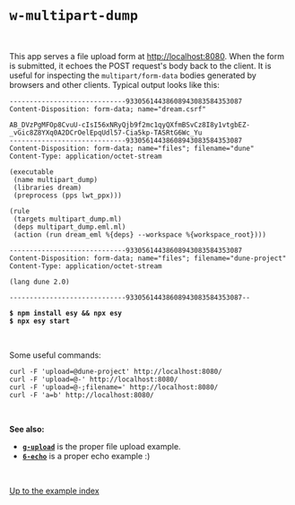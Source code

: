 # `w-multipart-dump`

<br>

This app serves a file upload form at
[http://localhost:8080](http://localhost:8080). When the form is submitted, it
echoes the POST request's body back to the client. It is useful for inspecting
the `multipart/form-data` bodies generated by browsers and other clients.
Typical output looks like this:

```
-----------------------------93305614438608943083584353087
Content-Disposition: form-data; name="dream.csrf"

AB_DVzPgMFOp8CvuU-cIsI56xNRyQjb9f2mc1qyQXfmBSvCz8I8y1vtgbEZ-_vGic8Z8YXq0A2DCrOelEpqUdl57-Cia5kp-TASRtG6Wc_Yu
-----------------------------93305614438608943083584353087
Content-Disposition: form-data; name="files"; filename="dune"
Content-Type: application/octet-stream

(executable
 (name multipart_dump)
 (libraries dream)
 (preprocess (pps lwt_ppx)))

(rule
 (targets multipart_dump.ml)
 (deps multipart_dump.eml.ml)
 (action (run dream_eml %{deps} --workspace %{workspace_root})))

-----------------------------93305614438608943083584353087
Content-Disposition: form-data; name="files"; filename="dune-project"
Content-Type: application/octet-stream

(lang dune 2.0)

-----------------------------93305614438608943083584353087--
```

<pre><code><b>$ npm install esy && npx esy</b>
<b>$ npx esy start</b></code></pre>

<br>

Some useful commands:

```
curl -F 'upload=@dune-project' http://localhost:8080/
curl -F 'upload=@-' http://localhost:8080/
curl -F 'upload=@-;filename=' http://localhost:8080/
curl -F 'a=b' http://localhost:8080/
```

<br>

**See also:**

- [**`g-upload`**](../g-upload#files) is the proper file upload example.
- [**`6-echo`**](../6-echo#files) is a proper echo example :)

<br>

[Up to the example index](../#examples)
